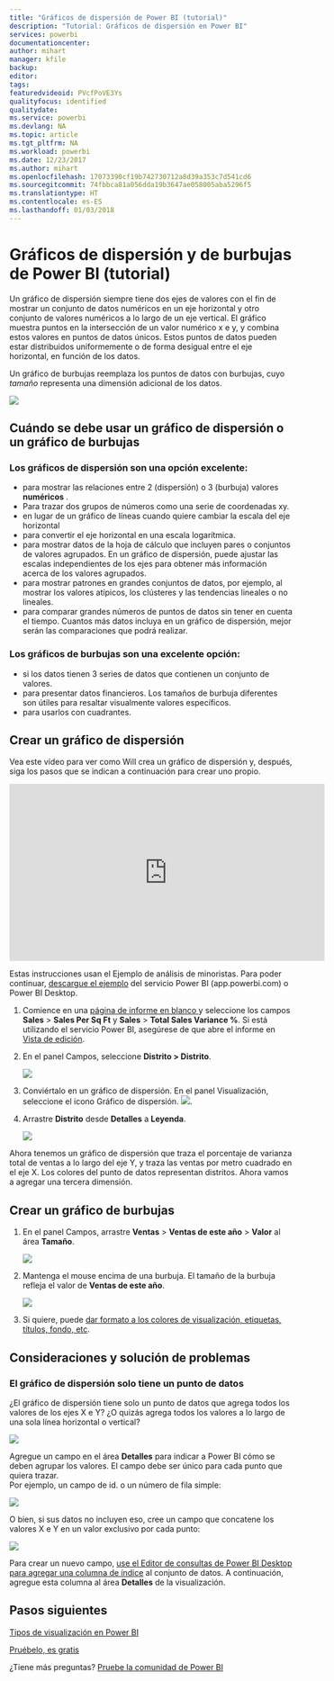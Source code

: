 ```yaml
---
title: "Gráficos de dispersión de Power BI (tutorial)"
description: "Tutorial: Gráficos de dispersión en Power BI"
services: powerbi
documentationcenter: 
author: mihart
manager: kfile
backup: 
editor: 
tags: 
featuredvideoid: PVcfPoVE3Ys
qualityfocus: identified
qualitydate: 
ms.service: powerbi
ms.devlang: NA
ms.topic: article
ms.tgt_pltfrm: NA
ms.workload: powerbi
ms.date: 12/23/2017
ms.author: mihart
ms.openlocfilehash: 17073390cf19b742730712a8d39a353c7d541cd6
ms.sourcegitcommit: 74fbbca81a056dda19b3647ae058005aba5296f5
ms.translationtype: HT
ms.contentlocale: es-ES
ms.lasthandoff: 01/03/2018
---
```

# <a name="scatter-charts-and-bubble-charts-in-power-bi-tutorial"></a>Gráficos de dispersión y de burbujas de Power BI (tutorial)
Un gráfico de dispersión siempre tiene dos ejes de valores con el fin de mostrar un conjunto de datos numéricos en un eje horizontal y otro conjunto de valores numéricos a lo largo de un eje vertical. El gráfico muestra puntos en la intersección de un valor numérico x e y, y combina estos valores en puntos de datos únicos. Estos puntos de datos pueden estar distribuidos uniformemente o de forma desigual entre el eje horizontal, en función de los datos.

Un gráfico de burbujas reemplaza los puntos de datos con burbujas, cuyo *tamaño* representa una dimensión adicional de los datos.

![](media/power-bi-visualization-scatter/power-bi-bubble-chart.png)

## <a name="when-to-use-a-scatter-chart-or-bubble-chart"></a>Cuándo se debe usar un gráfico de dispersión o un gráfico de burbujas
### <a name="scatter-charts-are-a-great-choice"></a>Los gráficos de dispersión son una opción excelente:
* para mostrar las relaciones entre 2 (dispersión) o 3 (burbuja) valores **numéricos** .
* Para trazar dos grupos de números como una serie de coordenadas xy.
* en lugar de un gráfico de líneas cuando quiere cambiar la escala del eje horizontal    
* para convertir el eje horizontal en una escala logarítmica.
* para mostrar datos de la hoja de cálculo que incluyen pares o conjuntos de valores agrupados. En un gráfico de dispersión, puede ajustar las escalas independientes de los ejes para obtener más información acerca de los valores agrupados.
* para mostrar patrones en grandes conjuntos de datos, por ejemplo, al mostrar los valores atípicos, los clústeres y las tendencias lineales o no lineales.
* para comparar grandes números de puntos de datos sin tener en cuenta el tiempo. Cuantos más datos incluya en un gráfico de dispersión, mejor serán las comparaciones que podrá realizar.

### <a name="bubble-charts-are-a-great-choice"></a>Los gráficos de burbujas son una excelente opción:
* si los datos tienen 3 series de datos que contienen un conjunto de valores.
* para presentar datos financieros.  Los tamaños de burbuja diferentes son útiles para resaltar visualmente valores específicos.
* para usarlos con cuadrantes.

## <a name="create-a-scatter-chart"></a>Crear un gráfico de dispersión
Vea este vídeo para ver como Will crea un gráfico de dispersión y, después, siga los pasos que se indican a continuación para crear uno propio.

<iframe width="560" height="315" src="https://www.youtube.com/embed/PVcfPoVE3Ys?list=PL1N57mwBHtN0JFoKSR0n-tBkUJHeMP2cP" frameborder="0" allowfullscreen></iframe>


Estas instrucciones usan el Ejemplo de análisis de minoristas. Para poder continuar, [descargue el ejemplo](sample-datasets.md) del servicio Power BI (app.powerbi.com) o Power BI Desktop.   

1. Comience en una [página de informe en blanco ](power-bi-report-add-page.md) y seleccione los campos **Sales** \> **Sales Per Sq Ft** y **Sales**  >  **Total Sales Variance %**. Si está utilizando el servicio Power BI, asegúrese de que abre el informe en [Vista de edición](service-interact-with-a-report-in-editing-view.md).
 
2. En el panel Campos, seleccione **Distrito > Distrito**.
   
    ![](media/power-bi-visualization-scatter/power-bi-bar-chart.png)
4. Conviértalo en un gráfico de dispersión. En el panel Visualización, seleccione el icono Gráfico de dispersión.
   ![](media/power-bi-visualization-scatter/pbi_scatter_chart_icon.png).
5. Arrastre **Distrito** desde **Detalles** a **Leyenda**.
   
    ![](media/power-bi-visualization-scatter/power-bi-scatter.png)

Ahora tenemos un gráfico de dispersión que traza el porcentaje de varianza total de ventas a lo largo del eje Y, y traza las ventas por metro cuadrado en el eje X.  Los colores del punto de datos representan distritos.  Ahora vamos a agregar una tercera dimensión.

## <a name="create-a-bubble-chart"></a>Crear un gráfico de burbujas
1. En el panel Campos, arrastre **Ventas** > **Ventas de este año** > **Valor** al área **Tamaño**. 
   
   ![](media/power-bi-visualization-scatter/power-bi-bubble.png)
2. Mantenga el mouse encima de una burbuja.  El tamaño de la burbuja refleja el valor de **Ventas de este año**.
   
    ![](media/power-bi-visualization-scatter/pbi_scatter_chart_hover.png)
3. Si quiere, puede [dar formato a los colores de visualización, etiquetas, títulos, fondo, etc](service-getting-started-with-color-formatting-and-axis-properties.md).

## <a name="considerations-and-troubleshooting"></a>Consideraciones y solución de problemas
### <a name="your-scatter-chart-has-only-one-data-point"></a>**El gráfico de dispersión solo tiene un punto de datos**
¿El gráfico de dispersión tiene solo un punto de datos que agrega todos los valores de los ejes X e Y?  ¿O quizás agrega todos los valores a lo largo de una sola línea horizontal o vertical?

![](media/power-bi-visualization-scatter/pbi_scatter_tshoot1.png)

Agregue un campo en el área **Detalles** para indicar a Power BI cómo se deben agrupar los valores. El campo debe ser único para cada punto que quiera trazar.  
Por ejemplo, un campo de id. o un número de fila simple:

![](media/power-bi-visualization-scatter/pbi_scatter_tshoot.png)

O bien, si sus datos no incluyen eso, cree un campo que concatene los valores X e Y en un valor exclusivo por cada punto:

![](media/power-bi-visualization-scatter/pbi_scatter_tshoot2.png)

Para crear un nuevo campo, [use el Editor de consultas de Power BI Desktop para agregar una columna de índice](desktop-add-custom-column.md) al conjunto de datos.  A continuación, agregue esta columna al área **Detalles** de la visualización.

## <a name="next-steps"></a>Pasos siguientes
 [Tipos de visualización en Power BI](power-bi-visualization-types-for-reports-and-q-and-a.md)

[Pruébelo, es gratis](https://powerbi.com/)  

¿Tiene más preguntas? [Pruebe la comunidad de Power BI](http://community.powerbi.com/)


